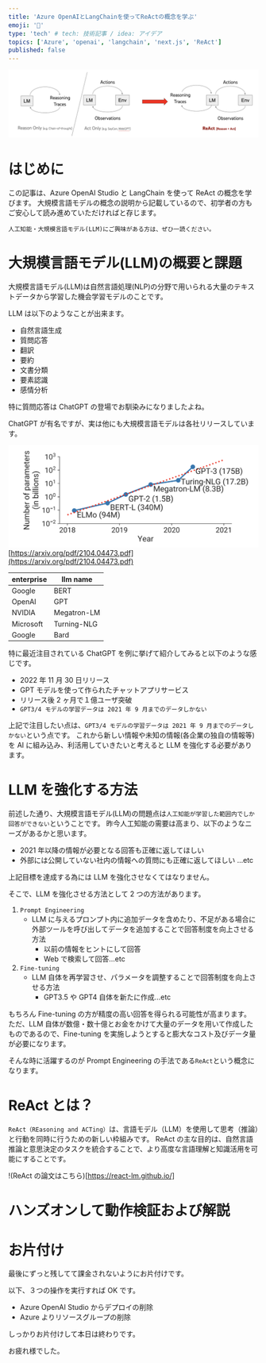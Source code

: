 ```yaml
---
title: 'Azure OpenAIとLangChainを使ってReActの概念を学ぶ'
emoji: '🎁'
type: 'tech' # tech: 技術記事 / idea: アイデア
topics: ['Azure', 'openai', 'langchain', 'next.js', 'ReAct']
published: false
---
```


![react](/images/azure_react/react.png)

# はじめに

この記事は、Azure OpenAI Studio と LangChain を使って ReAct の概念を学びます。
大規模言語モデルの概念の説明から記載しているので、初学者の方もご安心して読み進めていただければと存じます。

`人工知能・大規模言語モデル(LLM)にご興味がある方は、ぜひ一読ください。`

# 大規模言語モデル(LLM)の概要と課題

大規模言語モデル(LLM)は自然言語処理(NLP)の分野で用いられる大量のテキストデータから学習した機会学習モデルのことです。

LLM は以下のようなことが出来ます。

- 自然言語生成
- 質問応答
- 翻訳
- 要約
- 文書分類
- 要素認識
- 感情分析

特に質問応答は ChatGPT の登場でお馴染みになりましたよね。

ChatGPT が有名ですが、実は他にも大規模言語モデルは各社リリースしています。

![llm](/images/azure_react/llmlist.png)
[https://arxiv.org/pdf/2104.04473.pdf](https://arxiv.org/pdf/2104.04473.pdf)

| enterprise | llm name    |
| ---------- | ----------- |
| Google     | BERT        |
| OpenAI     | GPT         |
| NVIDIA     | Megatron-LM |
| Microsoft  | Turning-NLG |
| Google     | Bard        |

特に最近注目されている ChatGPT を例に挙げて紹介してみると以下のような感じです。

- 2022 年 11 月 30 日リリース
- GPT モデルを使って作られたチャットアプリサービス
- リリース後 2 ヶ月で１億ユーザ突破
- `GPT3/4 モデルの学習データは 2021 年 9 月までのデータしかない`

上記で注目したい点は、`GPT3/4 モデルの学習データは 2021 年 9 月までのデータしかない`という点です。
これから新しい情報や未知の情報(各企業の独自の情報等)を AI に組み込み、利活用していきたいと考えると LLM を強化する必要があります。

# LLM を強化する方法

前述した通り、大規模言語モデル(LLM)の問題点は`人工知能が学習した範囲内でしか回答ができない`ということです。
昨今人工知能の需要は高まり、以下のようなニーズがあるかと思います。

- 2021 年以降の情報が必要となる回答も正確に返してほしい
- 外部には公開していない社内の情報への質問にも正確に返してほしい
  ...etc

上記目標を達成する為には LLM を強化させなくてはなりません。

そこで、LLM を強化させる方法として 2 つの方法があります。

1. `Prompt Engineering`
   - LLM に与えるプロンプト内に追加データを含めたり、不足がある場合に外部ツールを呼び出してデータを追加することで回答制度を向上させる方法
     - 以前の情報をヒントにして回答
     - Web で検索して回答...etc
2. `Fine-tuning`
   - LLM 自体を再学習させ、パラメータを調整することで回答制度を向上させる方法
     - GPT3.5 や GPT4 自体を新たに作成...etc

もちろん Fine-tuning の方が精度の高い回答を得られる可能性が高まります。
ただ、LLM 自体が数億・数十億とお金をかけて大量のデータを用いて作成したものであるので、Fine-tuning を実施しようとすると膨大なコスト及びデータ量が必要になります。

そんな時に活躍するのが Prompt Engineering の手法である`ReAct`という概念になります。

# ReAct とは？

`ReAct（REasoning and ACTing）`は、言語モデル（LLM）を使用して思考（推論）と行動を同時に行うための新しい枠組みです。
ReAct の主な目的は、自然言語推論と意思決定のタスクを統合することで、より高度な言語理解と知識活用を可能にすることです。

!(ReAct の論文はこちら)[https://react-lm.github.io/]

# ハンズオンして動作検証および解説

# お片付け

最後にずっと残してて課金されないようにお片付けです。

以下、３つの操作を実行すれば OK です。

- Azure OpenAI Studio からデプロイの削除
- Azure よりリソースグループの削除

しっかりお片付けして本日は終わりです。

お疲れ様でした。
